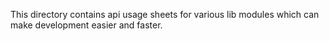 This directory contains api usage sheets for various lib modules which can make development easier and faster.
